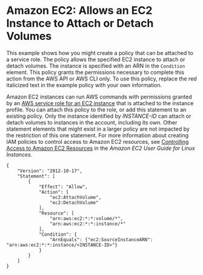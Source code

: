# Amazon EC2: Allows an EC2 Instance to Attach or Detach Volumes<a name="reference_policies_examples_ec2_volumes-instance"></a>

This example shows how you might create a policy that can be attached to a service role\. The policy allows the specified EC2 instance to attach or detach volumes\. The instance is specified with an ARN in the `Condition` element\. This policy grants the permissions necessary to complete this action from the AWS API or AWS CLI only\. To use this policy, replace the red italicized text in the example policy with your own information\.

Amazon EC2 instances can run AWS commands with permissions granted by an [AWS service role for an EC2 instance](id_roles_terms-and-concepts.md#iam-term-service-role-ec2) that is attached to the instance profile\. You can attach this policy to the role, or add this statement to an existing policy\. Only the instance identified by *INSTANCE\-ID* can attach or detach volumes to instances in the account, including its own\. Other statement elements that might exist in a larger policy are not impacted by the restriction of this one statement\. For more information about creating IAM policies to control access to Amazon EC2 resources, see [Controlling Access to Amazon EC2 Resources](https://docs.aws.amazon.com/AWSEC2/latest/UserGuide/UsingIAM.html) in the *Amazon EC2 User Guide for Linux Instances*\.

```
{
    "Version": "2012-10-17",
    "Statement": [
        {
            "Effect": "Allow",
            "Action": [
                "ec2:AttachVolume",
                "ec2:DetachVolume"
            ],
            "Resource": [
                "arn:aws:ec2:*:*:volume/*",
                "arn:aws:ec2:*:*:instance/*"
            ],
            "Condition": {
                "ArnEquals": {"ec2:SourceInstanceARN": "arn:aws:ec2:*:*:instance/<INSTANCE-ID>"}
            }
        }
    ]
}
```